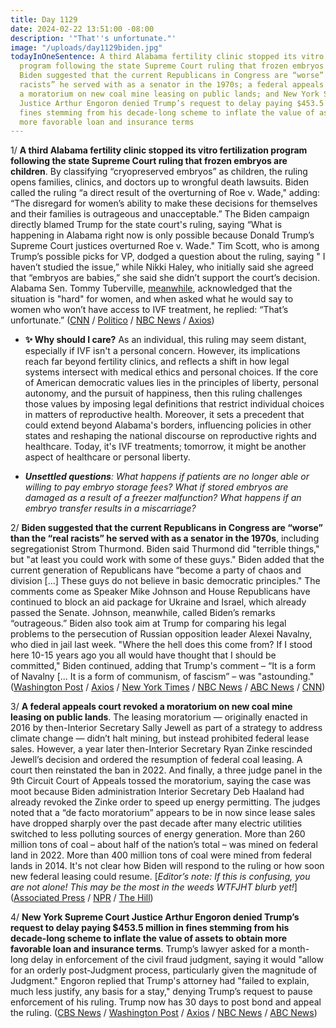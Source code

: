 ```yaml
---
title: Day 1129
date: 2024-02-22 13:51:00 -08:00
description: '"That''s unfortunate."'
image: "/uploads/day1129biden.jpg"
todayInOneSentence: A third Alabama fertility clinic stopped its vitro fertilization
  program following the state Supreme Court ruling that frozen embryos are children;
  Biden suggested that the current Republicans in Congress are “worse” than the “real
  racists” he served with as a senator in the 1970s; a federal appeals court revoked
  a moratorium on new coal mine leasing on public lands; and New York Supreme Court
  Justice Arthur Engoron denied Trump’s request to delay paying $453.5 million in
  fines stemming from his decade-long scheme to inflate the value of assets to obtain
  more favorable loan and insurance terms
---
```


1/ **A third Alabama fertility clinic stopped its vitro fertilization program following the state Supreme Court ruling that frozen embryos are children**. By classifying “cryopreserved embryos” as children, the ruling opens families, clinics, and doctors up to wrongful death lawsuits. Biden called the ruling “a direct result of the overturning of Roe v. Wade," adding: “The disregard for women’s ability to make these decisions for themselves and their families is outrageous and unacceptable.” The Biden campaign directly blamed Trump for the state court's ruling, saying “What is happening in Alabama right now is only possible because Donald Trump’s Supreme Court justices overturned Roe v. Wade." Tim Scott, who is among Trump’s possible picks for VP, dodged a question about the ruling, saying " I haven’t studied the issue,” while Nikki Haley, who initially said she agreed that “embryos are babies,” she said she didn’t support the court’s decision. Alabama Sen. Tommy Tuberville, [meanwhile](https://thehill.com/homenews/senate/4483249-tuberville-acknowledges-hard-situation-for-women-after-alabama-ivf-ruling/), acknowledged that the situation is "hard" for women, and when asked what he would say to women who won’t have access to IVF treatment, he replied: “That’s unfortunate.” ([CNN](https://www.cnn.com/2024/02/21/us/alabama-ruling-frozen-embryos-facility-pauses-ivf/) / [Politico](https://www.politico.com/news/2024/02/21/embryos-children-uab-alabama-00142508) / [NBC News](https://www.nbcnews.com/politics/2024-election/biden-campaign-blames-trump-alabama-supreme-courts-ivf-ruling-rcna139984) / [Axios](https://www.axios.com/2024/02/22/alabama-ivf-legal-uncertainy))

* **✨ Why should I care?** As an individual, this ruling may seem distant, especially if IVF isn't a personal concern. However, its implications reach far beyond fertility clinics, and reflects a shift in how legal systems intersect with medical ethics and personal choices. If the core of American democratic values lies in the principles of liberty, personal autonomy, and the pursuit of happiness, then this ruling challenges those values by imposing legal definitions that restrict individual choices in matters of reproductive health. Moreover, it sets a precedent that could extend beyond Alabama's borders, influencing policies in other states and reshaping the national discourse on reproductive rights and healthcare. Today, it's IVF treatments; tomorrow, it might be another aspect of healthcare or personal liberty.

* ***Unsettled questions**: What happens if patients are no longer able or willing to pay embryo storage fees? What if stored embryos are damaged as a result of a freezer malfunction? What happens if an embryo transfer results in a miscarriage?*

2/ **Biden suggested that the current Republicans in Congress are “worse” than the “real racists” he served with as a senator in the 1970s**, including segregationist Strom Thurmond. Biden said Thurmond did "terrible things," but "at least you could work with some of these guys." Biden added that the current generation of Republicans have “become a party of chaos and division \[...\] These guys do not believe in basic democratic principles." The comments come as Speaker Mike Johnson and House Republicans have continued to block an aid package for Ukraine and Israel, which already passed the Senate. Johnson, meanwhile, called Biden’s remarks “outrageous.” Biden also took aim at Trump for comparing his legal problems to the persecution of Russian opposition leader Alexei Navalny, who died in jail last week. "Where the hell does this come from? If I stood here 10-15 years ago you all would have thought that I should be committed," Biden continued, adding that Trump's comment – “It is a form of Navalny \[... It is a form of communism, of fascism” – was "astounding." ([Washington Post](https://www.washingtonpost.com/politics/2024/02/22/biden-strom-thurmond-republicans/) / [Axios](https://www.axios.com/2024/02/22/biden-republicans-worse-strom-thurmond-segregationists) / [New York Times](https://www.nytimes.com/2024/02/22/us/politics/biden-strom-thurmond-republicans.html) / [NBC News](https://www.nbcnews.com/news/world/biden-calls-putin-crazy-sob-kremlin-debased-america-trump-navalny-rcna139929) / [ABC News](https://abcnews.go.com/Politics/biden-calls-putin-crazy-sob-hits-trump-navalny/story?id=107433543) / [CNN](https://www.cnn.com/2024/02/21/politics/biden-putin-crazy-sob/index.html))

3/ **A federal appeals court revoked a moratorium on new coal mine leasing on public lands**. The leasing moratorium — originally enacted in 2016 by then-Interior Secretary Sally Jewell as part of a strategy to address climate change — didn’t halt mining, but instead prohibited federal lease sales. However, a year later then-Interior Secretary Ryan Zinke rescinded Jewell’s decision and ordered the resumption of federal coal leasing. A court then reinstated the ban in 2022. And finally, a three judge panel in the 9th Circuit Court of Appeals tossed the moratorium, saying the case was moot because Biden administration Interior Secretary Deb Haaland had already revoked the Zinke order to speed up energy permitting. The judges noted that a “de facto moratorium” appears to be in now since lease sales have dropped sharply over the past decade after many electric utilities switched to less polluting sources of energy generation. More than 260 million tons of coal – about half of the nation’s total – was mined on federal land in 2022. More than 400 million tons of coal were mined from federal lands in 2014. It's not clear how Biden will respond to the ruling or how soon new federal leasing could resume. \[*Editor’s note: If this is confusing, you are not alone! This may be the most in the weeds WTFJHT blurb yet!*\] ([Associated Press](https://apnews.com/article/coal-moratorium-appeals-court-climate-fc502f8e5e8c5e7c8a680199804de927) / [NPR](https://www.npr.org/2024/02/21/1233039539/federal-appeals-court-revokes-obama-era-ban-on-coal-leasing) / [The Hill](https://thehill.com/policy/energy-environment/4481282-appeals-court-tosses-obama-era-coal-leasing-moratorium/))

4/ **New York Supreme Court Justice Arthur Engoron denied Trump’s request to delay paying $453.5 million in fines stemming from his decade-long scheme to inflate the value of assets to obtain more favorable loan and insurance terms**. Trump’s lawyer asked for a month-long delay in enforcement of the civil fraud judgment, saying it would "allow for an orderly post-Judgment process, particularly given the magnitude of Judgment." Engoron replied that Trump's attorney had "failed to explain, much less justify, any basis for a stay," denying Trump’s request to pause enforcement of his ruling. Trump now has 30 days to post bond and appeal the ruling. ([CBS News](https://www.cbsnews.com/news/trump-fraud-case-new-york-judge-354-million/) / [Washington Post](https://www.washingtonpost.com/national-security/2024/02/21/trump-civil-fraud-judgment-new-york-engoron/) / [Axios](https://www.axios.com/2024/02/22/trump-civil-fraud-judgment-ny-enforcement-fine) / [NBC News](https://www.nbcnews.com/politics/donald-trump/trump-seeks-30-day-delay-enforcement-damages-new-york-civil-fraud-case-rcna139948) / [ABC News](https://abcnews.go.com/Politics/trump-asks-judge-delay-penalties-civil-fraud-case/story?id=107433418))